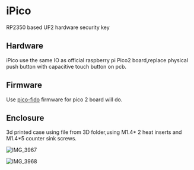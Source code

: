 # iPico
RP2350 based UF2 hardware security key



## Hardware

iPico use the same IO as official raspberry pi Pico2 board,replace physical push button with capacitive touch button on pcb.

## Firmware

Use  [pico-fido](https://github.com/polhenarejos/pico-fido/releases) firmware for pico 2 board will do.

## Enclosure

3d printed case using file from 3D folder,using M1.4* 2 heat inserts and M1.4*5 counter sink screws.

![IMG_3967](https://github.com/user-attachments/assets/2af8cbda-d761-46c6-8c94-334d4a9c5e06)

![IMG_3968](https://github.com/user-attachments/assets/2f3c7036-3893-496e-af0e-beca971b2606)
